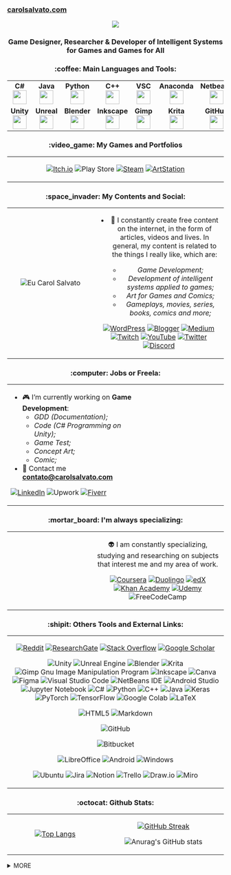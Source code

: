 ### [carolsalvato.com](https://carolsalvato.com)
<div style="text-align: center;"><img src="https://img.itch.zone/aW1nLzExMDQyNDY4LnBuZw==/original/MBNCl5.png" ></div>
<h3 align="center">Game Designer, Researcher & Developer of Intelligent Systems for Games and Games for All</h3>


<!-- ----------------------------------------------------------------------------------------------------------------------------- -->

<h3 align="center">:coffee: Main Languages and Tools:</h3>

<table width="320px" align="center">
    <tbody>
        <tr valign="top">
            <td width="80px" align="center">
            <span><strong>C#</strong></span><br>
            <img height="32px" src="https://cdn.jsdelivr.net/gh/devicons/devicon/icons/csharp/csharp-original.svg">
            </td>
            <td width="80px" align="center">
            <span><strong>Java</strong></span><br>
            <img height="32" src="https://cdn.jsdelivr.net/gh/devicons/devicon/icons/java/java-original.svg">
            </td>
            <td width="80px" align="center">
            <span><strong>Python</strong></span><br>
            <img height="32" src="https://cdn.jsdelivr.net/gh/devicons/devicon/icons/python/python-original.svg">
            </td>
            <td width="80px" align="center">
            <span><strong>C++</strong></span><br>
            <img height="32px" src="https://cdn.jsdelivr.net/gh/devicons/devicon/icons/cplusplus/cplusplus-original.svg">
            </td>
	    <td width="80px" align="center">
            <span><strong>VSC</strong></span><br>
            <img height="32px" src="https://cdn.jsdelivr.net/gh/devicons/devicon/icons/vscode/vscode-original.svg">
	    </td>
	    <td width="80px" align="center">
            <span><strong>Anaconda</strong></span><br>
            <img height="32px" src="https://cdn.jsdelivr.net/gh/devicons/devicon/icons/anaconda/anaconda-original.svg">
	    </td>
	    <td width="80px" align="center">
            <span><strong>Netbeans</strong></span><br>
            <img height="32px" src="https://upload.wikimedia.org/wikipedia/commons/9/98/Apache_NetBeans_Logo.svg">
	    </td>
        </tr>
        <tr valign="top">
            <td width="80px" align="center">
            <span><strong>Unity</strong></span><br>
            <img height="32px" src="https://cdn.jsdelivr.net/gh/devicons/devicon/icons/unity/unity-original.svg">
            </td>
            <td width="80px" align="center">
            <span><strong>Unreal</strong></span><br>
            <img height="32px" src="https://cdn.jsdelivr.net/gh/devicons/devicon/icons/unrealengine/unrealengine-original.svg">
            </td>
            <td width="80px" align="center">
            <span><strong>Blender</strong></span><br>
            <img height="32px" src="https://cdn.jsdelivr.net/gh/devicons/devicon/icons/blender/blender-original.svg">
	    </td>
	    <td width="80px" align="center">
            <span><strong>Inkscape</strong></span><br>
            <img height="32px" src="https://cdn.jsdelivr.net/gh/devicons/devicon/icons/inkscape/inkscape-original.svg">
            </td>
            <td width="80px" align="center">
            <span><strong>Gimp</strong></span><br>
            <img height="32px" src="https://cdn.jsdelivr.net/gh/devicons/devicon/icons/gimp/gimp-original.svg">
            </td>
	    <td width="80px" align="center">
            <span><strong>Krita</strong></span><br>
            <img height="32px" src="https://upload.wikimedia.org/wikipedia/commons/6/63/Krita_Application_Logo.svg">
	    </td>
	    <td width="80px" align="center">
            <span><strong>GitHub</strong></span><br>
            <img height="32px" src="https://cdn.jsdelivr.net/gh/devicons/devicon/icons/github/github-original.svg">
	    </td>
        </tr>
    </tbody>
</table>

<!-- ----------------------------------------------------------------------------------------------------------------------------- -->

<h3 align="center">:video_game: My Games and Portfolios</h3>
<table width="500px" align="center">
<tbody>
<tr>
<td width="900px" align="center">

[![Itch.io](https://img.shields.io/badge/Itch-%23FF0B34.svg?style=for-the-badge&logo=Itch.io&logoColor=white)](https://carolsalvato.itch.io/)
![Play Store](https://img.shields.io/badge/Google_Play-414141?style=for-the-badge&logo=google-play&logoColor=white)
[![Steam](https://img.shields.io/badge/steam-%23000000.svg?style=for-the-badge&logo=steam&logoColor=white)](https://steamcommunity.com/id/carolhcs/)
[![ArtStation](https://img.shields.io/badge/ArtStation-13AFF0.svg?style=for-the-badge&logo=ArtStation&logoColor=white)](https://carolsalvato.artstation.com/)
	
</td>
</tr>
<tbody>
</table>

<!-- ----------------------------------------------------------------------------------------------------------------------------- -->
<!-- https://github.com/Ileriayo/markdown-badges  ou https://home.aveek.io/GitHub-Profile-Badges/-->

<h3 align="center">:space_invader: My Contents and Social:</h3>
<table width="500px" align="center">
<tbody>
<tr>
<td width="400px" align="center">

![Eu Carol Salvato](https://carolsalvato.com/wp-content/uploads/2023/01/astronautaColors.png)
	
</td>
<td width="500px" align="center">

- :octopus: I constantly create free content on the internet, in the form of articles, videos and lives. In general, my content is related to the things I really like, which are:

  - *Game Development;*
  - *Development of intelligent systems applied to games;*
  - *Art for Games and Comics;*
  - *Gameplays, movies, series, books, comics and more;*

[![WordPress](https://img.shields.io/badge/CarolSalvato-%23117AC9.svg?style=for-the-badge&logo=WordPress&logoColor=white)](https://carolsalvato.com/)
[![Blogger](https://img.shields.io/badge/Blogger-FF5722?style=for-the-badge&logo=blogger&logoColor=white)](https://algamecode.blogspot.com/)
[![Medium](https://img.shields.io/badge/Medium-12100E?style=for-the-badge&logo=medium&logoColor=white)](https://medium.com/@carolhcs)
[![Twitch](https://img.shields.io/badge/Twitch-%239146FF.svg?style=for-the-badge&logo=Twitch&logoColor=white)](https://www.twitch.tv/carolsalvato)
[![YouTube](https://img.shields.io/badge/YouTube-%23FF0000.svg?style=for-the-badge&logo=YouTube&logoColor=white)](https://www.youtube.com/channel/UCvQvcK1CaBJULBCEUYoUyLA)
[![Twitter](https://img.shields.io/badge/Twitter-%231DA1F2.svg?style=for-the-badge&logo=Twitter&logoColor=white)](https://twitter.com/carol_HCS)
[![Discord](https://img.shields.io/badge/CarolSalvato-%237289DA.svg?style=for-the-badge&logo=discord&logoColor=white)](https://discord.gg/ZCxeZbaZCF)

</td>
</tr>
<tbody>
</table>


<!-- ----------------------------------------------------------------------------------------------------------------------------- -->

<h3 align="center">:computer: Jobs or Freela:</h3>
<table width="500px" align="center">
<tbody>
<tr>
<td width="400px">

- :video_game: I’m currently working on **Game Development**:
  - *GDD (Documentation);*
  - *Code (C# Programming on Unity);*
  - *Game Test;*
  - *Concept Art;*
  - *Comic;*
- :e-mail: Contact me **[contato@carolsalvato.com](https://algamecode.blogspot.com/)**

[![LinkedIn](https://img.shields.io/badge/linkedin-%230077B5.svg?style=for-the-badge&logo=linkedin&logoColor=white)](https://www.linkedin.com/in/h%C3%A9llen-caroline-salvato-23702191/)
![Upwork](https://img.shields.io/badge/UpWork-6FDA44?style=for-the-badge&logo=Upwork&logoColor=white)
[![Fiverr](https://img.shields.io/badge/fiverr-1DBF73?style=for-the-badge&logo=fiverr&logoColor=white)](https://br.fiverr.com/carolhcs)

</td>

<td width="500px" align="center">

</td>

</tr>
<tbody>
</table>

<!-- ------------------------------------------------------------------------------------------------------------------------------------------------- -->

<h3 align="center">:mortar_board: I'm always specializing:</h3>
<table width="500px" align="center">
<tbody>
<tr>
<td width="400px" align="center">

</td>
<td width="500px" align="center">

:alien: I am constantly specializing, studying and researching on subjects that interest me and my area of work.

[![Coursera](https://img.shields.io/badge/Coursera-%230056D2.svg?style=for-the-badge&logo=Coursera&logoColor=white)](https://www.coursera.org/user/cd9b5d4d4de4cb9f348e6d485bdaeb9b)
[![Duolingo](https://img.shields.io/badge/Duolingo-%234DC730.svg?style=for-the-badge&logo=Duolingo&logoColor=white)](https://www.duolingo.com/profile/carolhcs)
[![edX](https://img.shields.io/badge/edX-%2302262B.svg?style=for-the-badge&logo=edX&logoColor=white)](https://profile.edx.org/u/carolhcs)
[![Khan Academy](https://img.shields.io/badge/KhanAcademy-%2314BF96.svg?style=for-the-badge&logo=KhanAcademy&logoColor=white)](http://www.khanacademy.org/profile/carolhcs)
[![Udemy](https://img.shields.io/badge/Udemy-A435F0?style=for-the-badge&logo=Udemy&logoColor=white)](https://www.udemy.com/user/hellen-caroline-salvato/)
![FreeCodeCamp](https://img.shields.io/badge/Freecodecamp-%23123.svg?&style=for-the-badge&logo=freecodecamp&logoColor=green)

</td>
</tr>
<tbody>
</table>


<!-- ----------------------------------------------------------------------------------------------------------------------------- -->
<!-- https://github.com/Ileriayo/markdown-badges  ou https://home.aveek.io/GitHub-Profile-Badges/-->

<h3 align="center">:shipit: Others Tools and External Links:</h3>
<table width="500px" align="center">
<tbody>
<tr>
<td width="900px" align="center">

[![Reddit](https://img.shields.io/badge/Reddit-%23FF4500.svg?style=for-the-badge&logo=Reddit&logoColor=white)](https://www.reddit.com/user/carolhcs0)
[![ResearchGate](https://img.shields.io/badge/ResearchGate-00CCBB?style=for-the-badge&logo=ResearchGate&logoColor=white)](https://www.researchgate.net/profile/Hellen-Caroline-Salvato)
[![Stack Overflow](https://img.shields.io/badge/-Stackoverflow-FE7A16?style=for-the-badge&logo=stack-overflow&logoColor=white)](https://stackoverflow.com/users/10236383/carolhcs)
[![Google Scholar](https://img.shields.io/badge/Google%20Scholar-4285F4.svg?style=for-the-badge&logo=Google-Scholar&logoColor=white)](https://scholar.google.com.br/citations?user=3BWvD3oAAAAJ&hl=pt-BR)
<!-- ![Anaconda](https://img.shields.io/badge/Anaconda-%2344A833.svg?style=for-the-badge&logo=anaconda&logoColor=white)  -->
<!-- [![Steam](https://img.shields.io/badge/steam-%23000000.svg?style=for-the-badge&logo=steam&logoColor=white)](https://steamcommunity.com/id/carolhcs/)  -->
<!-- ![Xbox](https://img.shields.io/badge/xbox-%23107C10.svg?style=for-the-badge&logo=xbox&logoColor=white)  -->
<!-- ![Battle.net](https://img.shields.io/badge/battle.net-%2300AEFF.svg?style=for-the-badge&logo=battle.net&logoColor=white)  -->
<!-- ![Epic Games](https://img.shields.io/badge/epicgames-%23313131.svg?style=for-the-badge&logo=epicgames&logoColor=white)  -->
<!-- ![Riot Games](https://img.shields.io/badge/riotgames-D32936.svg?style=for-the-badge&logo=riotgames&logoColor=white)  -->
<!-- ![Ubisoft](https://img.shields.io/badge/Ubisoft-%23F5F5F5.svg?style=for-the-badge&logo=Ubisoft&logoColor=black)  -->
<!-- ![EA](https://img.shields.io/badge/ea-%23000000.svg?style=for-the-badge&logo=ea&logoColor=white)  -->
<!-- ![nVIDIA](https://img.shields.io/badge/nVIDIA-%2376B900.svg?style=for-the-badge&logo=nVIDIA&logoColor=white)  -->
![Unity](https://img.shields.io/badge/unity-%23000000.svg?style=for-the-badge&logo=unity&logoColor=white)
![Unreal Engine](https://img.shields.io/badge/unrealengine-%23313131.svg?style=for-the-badge&logo=unrealengine&logoColor=white)
![Blender](https://img.shields.io/badge/blender-%23F5792A.svg?style=for-the-badge&logo=blender&logoColor=white)
![Krita](https://img.shields.io/badge/Krita-203759?style=for-the-badge&logo=krita&logoColor=EEF37B)
![Gimp Gnu Image Manipulation Program](https://img.shields.io/badge/Gimp-657D8B?style=for-the-badge&logo=gimp&logoColor=FFFFFF)
![Inkscape](https://img.shields.io/badge/Inkscape-e0e0e0?style=for-the-badge&logo=inkscape&logoColor=080A13)
![Canva](https://img.shields.io/badge/Canva-%2300C4CC.svg?style=for-the-badge&logo=Canva&logoColor=white)
![Figma](https://img.shields.io/badge/figma-%23F24E1E.svg?style=for-the-badge&logo=figma&logoColor=white)
![Visual Studio Code](https://img.shields.io/badge/Visual%20Studio%20Code-0078d7.svg?style=for-the-badge&logo=visual-studio-code&logoColor=white)
![NetBeans IDE](https://img.shields.io/badge/NetBeansIDE-1B6AC6.svg?style=for-the-badge&logo=apache-netbeans-ide&logoColor=white)
![Android Studio](https://img.shields.io/badge/Android%20Studio-3DDC84.svg?style=for-the-badge&logo=android-studio&logoColor=white)
![Jupyter Notebook](https://img.shields.io/badge/jupyter-%23FA0F00.svg?style=for-the-badge&logo=jupyter&logoColor=white)
![C#](https://img.shields.io/badge/c%23-%23239120.svg?style=for-the-badge&logo=c-sharp&logoColor=white)	
![Python](https://img.shields.io/badge/python-3670A0?style=for-the-badge&logo=python&logoColor=ffdd54)
![C++](https://img.shields.io/badge/c++-%2300599C.svg?style=for-the-badge&logo=c%2B%2B&logoColor=white)
![Java](https://img.shields.io/badge/java-%23ED8B00.svg?style=for-the-badge&logo=java&logoColor=white)
![Keras](https://img.shields.io/badge/Keras-%23D00000.svg?style=for-the-badge&logo=Keras&logoColor=white)
![PyTorch](https://img.shields.io/badge/PyTorch-%23EE4C2C.svg?style=for-the-badge&logo=PyTorch&logoColor=white)
![TensorFlow](https://img.shields.io/badge/TensorFlow-%23FF6F00.svg?style=for-the-badge&logo=TensorFlow&logoColor=white)
![Google Colab](https://img.shields.io/badge/Google%20Colab-F9AB00.svg?style=for-the-badge&logo=Google-Colab&logoColor=white)
![LaTeX](https://img.shields.io/badge/latex-%23008080.svg?style=for-the-badge&logo=latex&logoColor=white)
<!-- ![JavaScript](https://img.shields.io/badge/javascript-%23323330.svg?style=for-the-badge&logo=javascript&logoColor=%23F7DF1E) -->
![HTML5](https://img.shields.io/badge/html5-%23E34F26.svg?style=for-the-badge&logo=html5&logoColor=white)
![Markdown](https://img.shields.io/badge/markdown-%23000000.svg?style=for-the-badge&logo=markdown&logoColor=white)
<!-- ![Ethereum](https://img.shields.io/badge/Ethereum-3C3C3D?style=for-the-badge&logo=Ethereum&logoColor=white) -->
<!-- ![OpenSea](https://img.shields.io/badge/OpenSea-%232081E2.svg?style=for-the-badge&logo=opensea&logoColor=white)  -->
<!-- ![.Net](https://img.shields.io/badge/.NET-5C2D91?style=for-the-badge&logo=.net&logoColor=white)  -->
<!-- ![Bootstrap](https://img.shields.io/badge/bootstrap-%23563D7C.svg?style=for-the-badge&logo=bootstrap&logoColor=white)  -->
![GitHub](https://img.shields.io/badge/github-%23121011.svg?style=for-the-badge&logo=github&logoColor=white)
<!-- ![GitLab CI](https://img.shields.io/badge/gitlab%20ci-%23181717.svg?style=for-the-badge&logo=gitlab&logoColor=white)  -->
![Bitbucket](https://img.shields.io/badge/bitbucket-%230047B3.svg?style=for-the-badge&logo=bitbucket&logoColor=white)
<!-- ![MySQL](https://img.shields.io/badge/mysql-%2300f.svg?style=for-the-badge&logo=mysql&logoColor=white)  -->
<!-- ![AWS](https://img.shields.io/badge/AWS-%23FF9900.svg?style=for-the-badge&logo=amazon-aws&logoColor=white)  -->
<!-- ![Audacity](https://img.shields.io/badge/Audacity-0000CC?style=for-the-badge&logo=audacity&logoColor=white)   -->
<!-- ![OBS Studio](https://img.shields.io/badge/OBS%20Studio-302E31.svg?style=for-the-badge&logo=OBS-Studio&logoColor=white)   -->
![LibreOffice](https://img.shields.io/badge/LibreOffice-%2318A303?style=for-the-badge&logo=LibreOffice&logoColor=white)
![Android](https://img.shields.io/badge/Android-3DDC84?style=for-the-badge&logo=android&logoColor=white)
![Windows](https://img.shields.io/badge/Windows-0078D6?style=for-the-badge&logo=windows&logoColor=white)
<!-- ![Kubuntu](https://img.shields.io/badge/-KUbuntu-%230079C1?style=for-the-badge&logo=kubuntu&logoColor=white)  -->
![Ubuntu](https://img.shields.io/badge/Ubuntu-E95420?style=for-the-badge&logo=ubuntu&logoColor=white)
![Jira](https://img.shields.io/badge/jira-%230A0FFF.svg?style=for-the-badge&logo=jira&logoColor=white)
![Notion](https://img.shields.io/badge/Notion-%23000000.svg?style=for-the-badge&logo=notion&logoColor=white)
![Trello](https://img.shields.io/badge/Trello-%23026AA7.svg?style=for-the-badge&logo=Trello&logoColor=white)
![Draw.io](https://img.shields.io/badge/draw.io-F08705.svg?style=for-the-badge&logo=diagramsdotnet&logoColor=white)
![Miro](https://img.shields.io/badge/Miro-050038.svg?style=for-the-badge&logo=Miro&logoColor=white)
<!-- ![Mixamo](https://img.shields.io/badge/Mixamo-FF0000.svg?style=for-the-badge&logo=Adobe&logoColor=white)  -->
<!-- ![Instapaper](https://img.shields.io/badge/Instapaper-1F1F1F.svg?style=for-the-badge&logo=Instapaper&logoColor=white) -->
<!-- ![Pocket](https://img.shields.io/badge/Pocket-EF3F56.svg?style=for-the-badge&logo=Pocket&logoColor=white) -->
	
</td>
</tr>
<tbody>
</table>

<!-- ----------------------------------------------------------------------------------------------------------------------------- -->

<h3 align="center">:octocat: Github Stats:</h3>
<table width="900px" align="center">
<tbody>
<tr>
<td width="400px" align="center">

[![Top Langs](https://github-readme-stats.vercel.app/api/top-langs/?username=carolhcs&langs_count=10&theme=midnight-purple)](https://github.com/anuraghazra/github-readme-stats)

</td>

<td width="500px" align="center">
			
[![GitHub Streak](https://github-readme-streak-stats.herokuapp.com?user=carolhcs&theme=midnight-purple)](https://git.io/streak-stats)
			
![Anurag's GitHub stats](https://github-readme-stats.vercel.app/api?username=carolhcs&theme=midnight-purple&show_icons=true)
			
</td>
</tr>
<tbody>
</table>

<!-- ----------------------------------------------------------------------------------------------------------------------------- -->

<details><summary>MORE</summary>
<h3 align="left">Connect with me:</h3>
<p>
<p align="left">
<a href="https://twitter.com/carol_hcs" target="blank"><img align="center" src="https://cdn.jsdelivr.net/npm/simple-icons@3.0.1/icons/twitter.svg" alt="carol_hcs" height="30" width="40" /></a>
<a href="https://linkedin.com/in/héllen-caroline-salvato-23702191" target="blank"><img align="center" src="https://cdn.jsdelivr.net/npm/simple-icons@3.0.1/icons/linkedin.svg" alt="héllen-caroline-salvato-23702191" height="30" width="40" /></a>
<a href="https://fb.com/algamecode" target="blank"><img align="center" src="https://cdn.jsdelivr.net/npm/simple-icons@3.0.1/icons/facebook.svg" alt="algamecode" height="30" width="40" /></a>
<a href="https://instagram.com/carol.hcs" target="blank"><img align="center" src="https://cdn.jsdelivr.net/npm/simple-icons@3.0.1/icons/instagram.svg" alt="carol.hcs" height="30" width="40" /></a>
<a href="https://medium.com/@carolhcs" target="blank"><img align="center" src="https://cdn.jsdelivr.net/npm/simple-icons@3.0.1/icons/medium.svg" alt="@carolhcs" height="30" width="40" /></a>
<a href="https://www.youtube.com/channel/UCvQvcK1CaBJULBCEUYoUyLA" target="blank"><img align="center" src="https://cdn.jsdelivr.net/npm/simple-icons@3.0.1/icons/youtube.svg" alt="carol salvato" height="30" width="40" /></a>
</p>
<h3 align="left">Credits and References:</h3>
<p>

[Awesome GitHub Profile README](https://github.com/abhisheknaiidu/awesome-github-profile-readme)

[Emojis](https://gist.github.com/rxaviers/7360908)

[Badges](https://github.com/Ileriayo/markdown-badges)

[Badges](https://home.aveek.io/GitHub-Profile-Badges/)

[Sintaxe básica de escrita e formatação no GitHub](https://docs.github.com/pt/get-started/writing-on-github/getting-started-with-writing-and-formatting-on-github/basic-writing-and-formatting-syntax)

</p>
</p>
</details>



<!-- 
<p align="left"> <a href="https://github.com/ryo-ma/github-profile-trophy"><img src="https://github-profile-trophy.vercel.app/?username=carolhcs" alt="carolhcs" /></a> </p> -->
<!--
<a href="https://developer.android.com" target="_blank"> <img src="https://raw.githubusercontent.com/devicons/devicon/master/icons/android/android-original.svg" alt="android" width="40" height="40"/> </a>
<a href="https://www.w3schools.com/cpp/" target="_blank"> <img src="https://raw.githubusercontent.com/devicons/devicon/master/icons/cplusplus/cplusplus-original.svg" alt="cplusplus" width="40" height="40"/> </a>
<a href="https://www.w3schools.com/css/" target="_blank"> <img src="https://raw.githubusercontent.com/devicons/devicon/master/icons/css3/css3-original.svg" alt="css3" width="40" height="40"/> </a> 
<a href="https://www.w3.org/html/" target="_blank"> <img src="https://raw.githubusercontent.com/devicons/devicon/master/icons/html5/html5-original.svg" alt="html5" width="40" height="40"/> </a> 
<a href="https://developer.mozilla.org/en-US/docs/Web/JavaScript" target="_blank"> <img src="https://github.com/hussainweb/hussainweb/blob/main/icons/javascript.png?raw=true" alt="javascript" width="40" height="40"/> </a>
<a href="https://unrealengine.com/" target="_blank"> <img src="https://raw.githubusercontent.com/kenangundogan/fontisto/036b7eca71aab1bef8e6a0518f7329f13ed62f6b/icons/svg/brand/unreal-engine.svg" alt="unreal" width="40" height="40"/> </a>
<a href="https://pytorch.org/" target="_blank"> <img src="https://www.vectorlogo.zone/logos/pytorch/pytorch-icon.svg" alt="pytorch" width="40" height="40"/> </a> 

<a href="https://github.com/sponsors/terrytangyuan"><img src="https://img.shields.io/badge/Sponsors--_.svg?style=social&logo=github&logoColor=EA4AAA" alt="Sponsors"></a>
<p align="left"><a href="https://twitter.com/carol_hcs" target="blank"><img src="https://img.shields.io/twitter/follow/carol_hcs?logo=twitter&style=for-the-badge" alt="carol_hcs" /></a></p>
<p align="center">
	<a href="https://github.com/carolhcs"><img src="https://img.shields.io/github/followers/terrytangyuan.svg?label=GitHub&style=social" alt="GitHub"></a>
	<a href="https://twitter.com/carol_hcs"><img src="https://img.shields.io/twitter/follow/TerryTangYuan?label=Twitter&style=social" alt="Twitter"></a>
	<a href="https://www.linkedin.com/in/héllen-caroline-salvato-23702191"><img src="https://img.shields.io/badge/LinkedIn--_.svg?style=social&logo=linkedin" alt="LinkedIn"></a>
	<a href="https://scholar.google.com/citations?user=3BWvD3oAAAAJ&hl=pt-BR"><img src="https://img.shields.io/badge/Citations-1.2k-_.svg?style=social&logo=google-scholar" alt="Scholars"></a>
</p>
**carolhcs/carolhcs** is a ✨ _special_ ✨ repository because its `README.md` (this file) appears on your GitHub profile.
Here are some ideas to get you started:
- 🔭 I’m currently working on ...
-->

